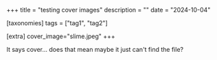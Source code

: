 +++
title = "testing cover images"
description = ""
date = "2024-10-04"

[taxonomies] 
tags = ["tag1", "tag2"]

[extra]
cover_image="slime.jpeg"
+++

It says cover... does that mean maybe it just can't find the file?